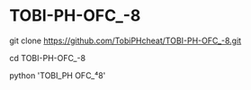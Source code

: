 # TOBI-PH-OFC_-8

git clone https://github.com/TobiPHcheat/TOBI-PH-OFC_-8.git

cd TOBI-PH-OFC_-8

python 'TOBI_PH OFC_⁴8'
